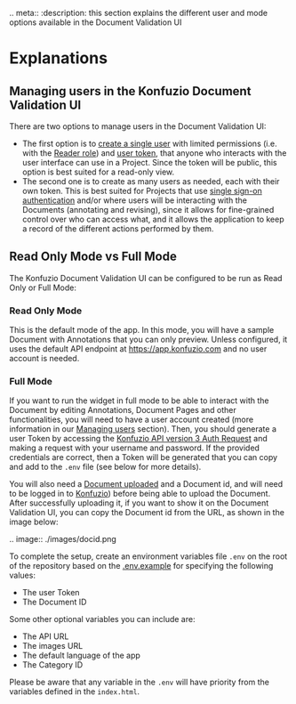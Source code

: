.. meta::
:description: this section explains the different user and mode options available in the Document Validation UI

# Explanations

## Managing users in the Konfuzio Document Validation UI

There are two options to manage users in the Document Validation UI:

- The first option is to [create a single user](https://app.konfuzio.com/accounts/signup/) with limited permissions 
(i.e. with the [Reader role](https://help.konfuzio.com/modules/superuserroles/index.html)) and 
[user token](https://app.konfuzio.com/v3/swagger/#/auth/auth_create), that anyone who interacts with the user interface 
can use in a Project. Since the token will be public, this option is best suited for a read-only view.
- The second one is to create as many users as needed, each with their own token. This is best suited for Projects that 
use [single sign-on authentication](https://dev.konfuzio.com/web/api-v3.html#single-sign-on-sso-authentication) and/or 
where users will be interacting with the Documents (annotating and revising), since it allows for fine-grained control 
over who can access what, and it allows the application to keep a record of the different actions performed by them.

## Read Only Mode vs Full Mode

The Konfuzio Document Validation UI can be configured to be run as Read Only or Full Mode:

### Read Only Mode

This is the default mode of the app. In this mode, you will have a sample Document with Annotations that you can only 
preview. Unless configured, it uses the default API endpoint at https://app.konfuzio.com and no user account is needed.

### Full Mode

If you want to run the widget in full mode to be able to interact with the Document by editing Annotations, Document 
Pages and other functionalities, you will need to have a user account created (more information in our 
[Managing users](/dvui/explanations.html#managing-users-in-the-konfuzio-document-validation-ui) section). Then, you 
should generate a user Token by accessing the [Konfuzio API version 3 Auth Request](https://app.konfuzio.com/v3/swagger/) 
and making a request with your username and password. If the provided credentials are correct, then a Token will be 
generated that you can copy and add to the `.env` file (see below for more details).

You will also need a [Document uploaded](https://app.konfuzio.com/v3/swagger/#/documents/documents_create) and a 
Document id, and will need to be logged in to [Konfuzio](https://app.konfuzio.com/)) before being able to upload the 
Document. After successfully uploading it, if you want to show it on the Document Validation UI, you can copy the 
Document id from the URL, as shown in the image below:

.. image:: ./images/docid.png

To complete the setup, create an environment variables file `.env` on the root of the repository based on the 
[.env.example](https://github.com/konfuzio-ai/document-validation-ui/blob/main/.env.example) for specifying the 
following values:

- The user Token
- The Document ID

Some other optional variables you can include are:

- The API URL
- The images URL
- The default language of the app
- The Category ID

Please be aware that any variable in the `.env` will have priority from the variables defined in the `index.html`.
